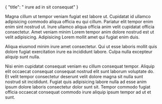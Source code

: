 {
  "title": " irure ad in sit consequat"
}

Magna cillum ut tempor veniam fugiat est labore ut. Cupidatat id ullamco adipisicing commodo aliqua officia eu qui cillum. Pariatur elit tempor enim enim sint nostrud ut. Irure ullamco aliqua officia anim velit cupidatat officia consectetur. Amet veniam minim Lorem tempor anim dolore nostrud est ut velit adipisicing. Adipisicing Lorem mollit amet qui fugiat enim duis.

Aliqua eiusmod minim irure amet consectetur. Qui ut esse laboris mollit quis dolore fugiat exercitation irure ea incididunt labore. Culpa nulla excepteur aliquip sunt nulla.

Nisi enim cupidatat consequat veniam eu cillum consequat tempor. Aliquip elit occaecat consequat consequat nostrud elit sunt laborum voluptate do. Et velit tempor consectetur deserunt velit dolore magna sit nulla sunt nostrud sit incididunt. Fugiat quis adipisicing labore nulla ad esse anim ipsum dolore laboris consectetur dolor sunt sit. Tempor commodo fugiat officia occaecat consequat commodo irure aliquip ipsum tempor ad ut et sunt.